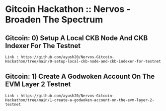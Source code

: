 # Gitcoin Hackathon :: Nervos - Broaden The Spectrum

## Gitcoin: 0) Setup A Local CKB Node And CKB Indexer For The Testnet

```
Link : https://github.com/ayush20/Nervos-Gitcoin-Hackathon/tree/main/0-setup-local-ckb-node-and-ckb-indexer-for-testnet
```

## Gitcoin: 1) Create A Godwoken Account On The EVM Layer 2 Testnet

```
Link : https://github.com/ayush20/Nervos-Gitcoin-Hackathon/tree/main/1-create-a-godwoken-account-on-the-evm-layer-2-testnet
```
